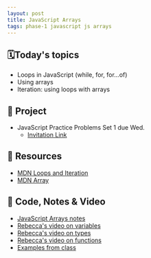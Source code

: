 ```yaml
---
layout: post
title: JavaScript Arrays
tags: phase-1 javascript js arrays
---
```


## 🗓️Today's topics

- Loops in JavaScript (while, for, for...of)
- Using arrays
- Iteration: using loops with arrays

## 🎯 Project

- JavaScript Practice Problems Set 1 due Wed.
  - [Invitation Link](https://classroom.github.com/a/deQPgDnU)

## 🔖 Resources

- [MDN Loops and Iteration](https://developer.mozilla.org/en-US/docs/Web/JavaScript/Guide/Loops_and_iteration)
- [MDN Array](https://developer.mozilla.org/en-US/docs/Web/JavaScript/Reference/Global_Objects/Array)

## 🦉 Code, Notes & Video

- [JavaScript Arrays notes](https://github.com/Momentum-Team-11/notes/blob/main/js-arrays.md)
- [Rebecca's video on variables](https://vimeo.com/showcase/7220986/video/426872305)
- [Rebecca's video on types](https://vimeo.com/showcase/7220986/video/426872279)
- [Rebecca's video on functions](https://vimeo.com/showcase/7220986/video/426872241)
- [Examples from class](https://github.com/Momentum-Team-15/example-js-basics/blob/main/loops.js)
